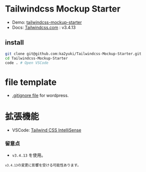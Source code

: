 # Tailwindcss Mockup Starter
- Demo: [tailwindcss-mockup-starter](https://my-starter-mockup-site.vercel.app/)
- Docs: [Tailwindcss.com](https://tailwindcss.com/) : v3.4.13

## install
```bash
git clone git@github.com:ka2yuki/Tailwindcss-Mockup-Starter.git
cd Tailwindcss-Mockup-Starter
code . # Open VSCode
```

# file template
- [.gitignore file](https://github.com/github/gitignore/blob/main/WordPress.gitignore
) for wordpress.

# 拡張機能
- VSCode: [Tailwind CSS IntelliSense](https://marketplace.visualstudio.com/items?itemName=bradlc.vscode-tailwindcss)

### 留意点
- `v3.4.13` を使用。

<small>`v3.4.13`の変更に影響を受ける可能性あります。</small>
